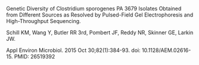Genetic Diversity of Clostridium sporogenes PA 3679 Isolates Obtained from Different Sources as Resolved by Pulsed-Field Gel Electrophoresis and High-Throughput Sequencing.

Schill KM, Wang Y, Butler RR 3rd, Pombert JF, Reddy NR, Skinner GE, Larkin JW.

Appl Environ Microbiol. 2015 Oct 30;82(1):384-93. doi: 10.1128/AEM.02616-15. PMID: 26519392 
